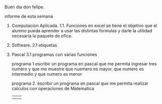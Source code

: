 Buen dia don felipe.

informe de esta semana

1. Computacion Aplicada.
    1.1. Funciones en excel
    se tiene el objetivo que el alumno pueda aprender a usar las distintas formulas y darle la utilidad necesaria la paquete de ofice.
    
2. Software. 
  2.1 etiquetas <Table>
                <th>
                <td>
                <tr>
 3. Pascal
    3.1  programas con varias funciones 
    
    
    programa 1
        escribir un programa en pascal que me permita ingresar tres numero y que me muestre que nuemero es mayor, que numero es intermedio y que numero es menor
        
    programa 2.
        escribir un programa en pascal que me permita realizar calculos con operaciones de Matematica
